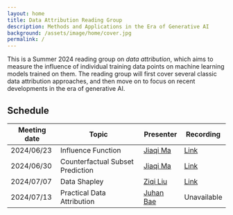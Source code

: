 ```yaml
---
layout: home
title: Data Attribution Reading Group
description: Methods and Applications in the Era of Generative AI
background: /assets/image/home/cover.jpg
permalink: /
---
```


This is a Summer 2024 reading group on *data attribution*, which aims to measure the influence of individual training data points on machine learning models trained on them. The reading group will first cover several classic data attribution approaches, and then move on to focus on recent developments in the era of generative AI.

<!-- Below are recordings of our two most recent presentations. For more, please visit the [Recording Page](./recording). -->

## Schedule

| Meeting date | Topic                            | Presenter                                                                                | Recording                   |
| ------------ | -------------------------------- | ---------------------------------------------------------------------------------------- | --------------------------- |
| 2024/06/23   | Influence Function               | [Jiaqi Ma](https://jiaqima.github.io/)                                                   | [Link](./recording/2024/1/) |
| 2024/06/30   | Counterfactual Subset Prediction | [Jiaqi Ma](https://jiaqima.github.io/)                                                   | [Link](./recording/2024/2/) |
| 2024/07/07   | Data Shapley                     | [Ziqi Liu](https://www.cmu.edu/dietrich/statistics-datascience/people/phd/ziqi-liu.html) | [Link](./recording/2024/3/) |
| 2024/07/13   | Practical Data Attribution       | [Juhan Bae](https://www.juhanbae.com/)                                                   | Unavailable                 |

